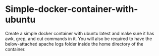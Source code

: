 # Simple-docker-container-with-ubuntu
Create a simple docker container with ubuntu latest and make sure it has awk, grep, and cut commands in it. You will also be required to have the below-attached apache logs folder inside the home directory of the container.
